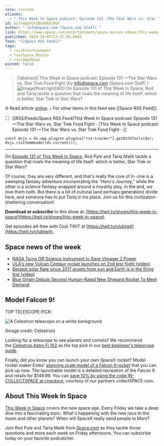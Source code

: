 ```yaml
---
role: rssitem
aliases:
  - " This Week In Space podcast: Episode 131 —The Star Wars vs. Star Trek Food Fight "
id: bL7rmDpVCk3BnXUk6tRUF
author: " info@space.com (Space.com Staff) "
link: https://www.space.com/entertainment/space-movies-shows/this-week-in-space-podcast-this-week-in-space-podcast-episode-131-star-wars-vs-star-trek-food-fight
published: 2024-10-05T13:37:45.000Z
feed: "[[Space RSS Feed]]"
tags:
  - rss/Entertainment
  - rss/Space_Movies
  - rss/ampShows
pinned: false
---
```


> [!abstract]  This Week In Space podcast: Episode 131 —The Star Wars vs. Star Trek Food Fight  (by  info@space.com (Space.com Staff) )
> ![image|float:right|400](https://cdn.mos.cms.futurecdn.net/mkpqri8v93kHfERYnGCTUZ.jpg) On Episode 131 of This Week In Space, Rod and Tariq tackle a question that rivals the meaning of life itself: which is better, Star Trek or Star Wars?

🌐 Read article [online](https://www.space.com/entertainment/space-movies-shows/this-week-in-space-podcast-this-week-in-space-podcast-episode-131-star-wars-vs-star-trek-food-fight). ⤴ For other items in this feed see [[Space RSS Feed]].

- [ ] [[RSS/Feeds/Space RSS Feed/This Week In Space podcast꞉ Episode 131 —The Star Wars vs․ Star Trek Food Fight⋯|This Week In Space podcast꞉ Episode 131 —The Star Wars vs․ Star Trek Food Fight⋯]]

~~~dataviewjs
const dvjs = dv.app.plugins.plugins["rss-tracker"].getDVJSTools(dv);
dvjs.rssItemHeader(dv.current());
~~~

- - -

On [Episode 131 of This Week In Space](https://twit.tv/shows/this-week-in-space/episodes/131), Rod Pyle and Tariq Malik tackle a question that rivals the meaning of life itself: which is better, Star Trek or Star Wars?  
  
Of course, they are very different, and that's really the core of it--one is a sweeping fantasy adventure incorporating the "Hero's Journey," while the other is a science fantasy wrapped around a morality play. In the end, we love them both. But there is a bit of cultural (and perhaps generation) divide here, and someone has to put Tariq in his place. Join us for this civilization-shattering conversation! 

**Download or subscribe** to this show at: [https://twit.tv/shows/this-week-in-space](https://twit.tv/shows/this-week-in-space).  
  
Get episodes ad-free with Club TWiT at [https://twit.tv/clubtwit](https://twit.tv/clubtwit) 

## Space news of the week

- [NASA Turns Off Science Instrument to Save Voyager 2 Power](https://www.jpl.nasa.gov/news/nasa-turns-off-science-instrument-to-save-voyager-2-power/?utm_source=iContact&utm_medium=email&utm_campaign=nasajpl&utm_content=Daily20241001)
- [ULA's new Vulcan Centaur rocket launches on 2nd test flight (video)](https://www.space.com/ula-vulcan-centaur-second-test-flight-launch-success)
- [Biggest solar flare since 2017 erupts from sun and Earth is in the firing line (video)](https://www.space.com/most-powerful-solar-flare-this-solar-cycle-x-9-earth-firing-line)
- [Blue Origin Debuts Second Human-Rated New Shepard Rocket To Meet Demand](https://www.blueorigin.com/news/blue-origin-debuts-second-human-rated-new-shepard-rocket)

## Model Falcon 9!

TOP TELESCOPE PICK:

![A Celestron telescope on a white background](https://cdn.mos.cms.futurecdn.net/cbAPCR7Y6HkbgamUsCtVj5.jpg)

(Image credit: Celestron)

Looking for a telescope to see planets and comets? We recommend the [Celestron Astro Fi 102](https://target.georiot.com/Proxy.ashx?tsid=72128&GR_URL=https%3A%2F%2Famazon.com%2Fdp%2FB01L0EQLTI%3Ftag%3Dhawk-future-20%26ascsubtag%3Dspace-us-4730590304221485000-20) as the top pick in our [best beginner's telescope guide](https://www.space.com/31229-best-beginner-telescopes.html). 

Finally, did you know you can launch your own SpaceX rocket? Model rocket maker Estes' [stunning scale model of a Falcon 9 rocket](https://www.space.com/spacex-falcon-9-estes-model-rocket) that you can pick up now. The launchable model is a detailed recreation of the Falcon 9 and retails for $149.99. You can [save 10% by using the code IN-COLLECTSPACE at checkout](https://estesrockets.com/product/002161-spacex-falcon-9/), courtesy of our partners collectSPACE.com.

## About This Week In Space

[This Week in Space](https://twit.tv/shows/this-week-in-space) covers the new space age. Every Friday we take a deep dive into a fascinating topic. What's happening with the new race to the moon and other planets? When will SpaceX really send people to Mars? 

Join Rod Pyle and Tariq Malik from [Space.com](https://www.space.com/) as they tackle those questions and more each week on Friday afternoons. You can subscribe today on your favorite podcatcher.